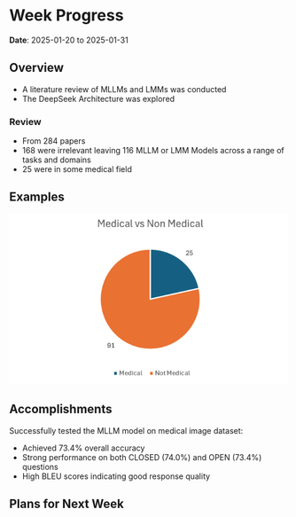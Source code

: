 # Week Progress

**Date**: 2025-01-20 to 2025-01-31

## Overview

- A literature review of MLLMs and LMMs was conducted
- The DeepSeek Architecture was explored

### Review

- From 284 papers
- 168 were irrelevant leaving 116 MLLM or LMM Models across a range of tasks and domains
- 25 were in some medical field


## Examples

<img src="Images/medicalvsnonmedical.PNG" alt="Image 1" style="flex: 1; max-width: 100%; height: auto;">

## Accomplishments

Successfully tested the MLLM model on medical image dataset:
   - Achieved 73.4% overall accuracy
   - Strong performance on both CLOSED (74.0%) and OPEN (73.4%) questions
   - High BLEU scores indicating good response quality

## Plans for Next Week
